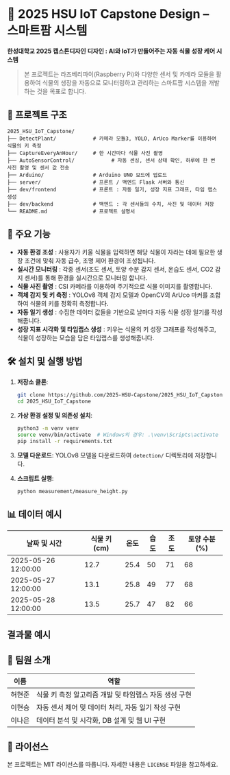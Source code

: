 # 🌱 2025 HSU IoT Capstone Design – 스마트팜 시스템

**한성대학교 2025 캡스톤디자인 디자인 : AI와 IoT가 만들어주는 자동 식물 성장 케어 시스템**

> 본 프로젝트는 라즈베리파이(Raspberry Pi)와 다양한 센서 및 카메라 모듈을 활용하여 식물의 생장을 자동으로 모니터링하고 관리하는 스마트팜 시스템을 개발하는 것을 목표로 합니다.

## 📁 프로젝트 구조

```
2025_HSU_IoT_Capstone/
├── DetectPlant/            # 카메라 모듈3, YOLO, ArUco Marker를 이용하여 식물의 키 측정
├── CaptureEveryAnHour/     # 한 시간마다 식물 사진 촬영
├── AutoSensorControl/            # 자동 센싱, 센서 상태 확인, 하루에 한 번 사진 촬영 및 센서 값 전송
├── Arduino/                # Arduino UNO 보드에 업로드
├── server/                 # 프론트 / 백엔드 Flask 서버와 통신
├── dev/frontend            # 프론트 : 자동 일기, 성장 지표 그래프, 타임 랩스 생성
├── dev/backend             # 백엔드 : 각 센서들의 수치, 사진 및 데이터 저장
└── README.md               # 프로젝트 설명서
```

## 🌱 주요 기능

- **자동 환경 조성** : 사용자가 키울 식물을 입력하면 해당 식물이 자라는 데에 필요한 생장 조건에 맞춰 자동 급수, 조명 제어 환경이 조성됩니다.
- **실시간 모니터링** : 각종 센서(조도 센서, 토양 수분 감지 센서, 온습도 센서, CO2 감지 센서)를 통해 환경을 실시간으로 모니터링 합니다.
- **식물 사진 촬영** : CSI 카메라를 이용하여 주기적으로 식물 이미지를 촬영합니다.
- **객체 감지 및 키 측정** : YOLOv8 객체 감지 모델과 OpenCV의 ArUco 마커를 조합하여 식물의 키를 정확히 측정합니다.
- **자동 일기 생성** : 수집한 데이터 값들을 기반으로 날마다 자동 식물 성장 일기를 작성해줍니다.
- **성장 지표 시각화 및 타임랩스 생성** : 키우는 식물의 키 성장 그래프를 작성해주고, 식물이 성장하는 모습을 담은 타임랩스를 생성해줍니다.

## 🛠️ 설치 및 실행 방법

1. **저장소 클론**:
   ```bash
   git clone https://github.com/2025-HSU-Capstone/2025_HSU_IoT_Capstone.git
   cd 2025_HSU_IoT_Capstone
   ```

2. **가상 환경 설정 및 의존성 설치**:
   ```bash
   python3 -m venv venv
   source venv/bin/activate  # Windows의 경우: .\venv\Scripts\activate
   pip install -r requirements.txt
   ```

3. **모델 다운로드**:
   YOLOv8 모델을 다운로드하여 `detection/` 디렉토리에 저장합니다.

4. **스크립트 실행**:
   ```bash
   python measurement/measure_height.py
   ```

## 📊 데이터 예시

| 날짜 및 시간         | 식물 키 (cm) | 온도    | 습도    | 조도    | 토양 수분 (%) |
|---------------------|--------------|---------|--------|---------|-----------|
| 2025-05-26 12:00:00 | 12.7         | 25.4    | 50     | 71      | 68        |
| 2025-05-27 12:00:00 | 13.1         | 25.8    | 49     | 77      | 68        |
| 2025-05-28 12:00:00 | 13.5         | 25.7    | 47     | 82      | 66        |

## 결과물 예시


## 👥 팀원 소개

| 이름   | 역할                     |
|--------|--------------------------|
| 허현준 | 식물 키 측정 알고리즘 개발 및 타임랩스 자동 생성 구현 |
| 이현승 | 자동 센서 제어 및 데이터 처리, 자동 일기 작성 구현 |
| 이나은 | 데이터 분석 및 시각화, DB 설계 및 웹 UI 구현 |

## 📄 라이선스

본 프로젝트는 MIT 라이선스를 따릅니다. 자세한 내용은 `LICENSE` 파일을 참고하세요.
